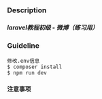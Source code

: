 ### Description
##### laravel教程初级 - 微博（练习用）

### Guideline
```
修改.env信息
$ composer install
$ npm run dev
```

#### 注意事项
